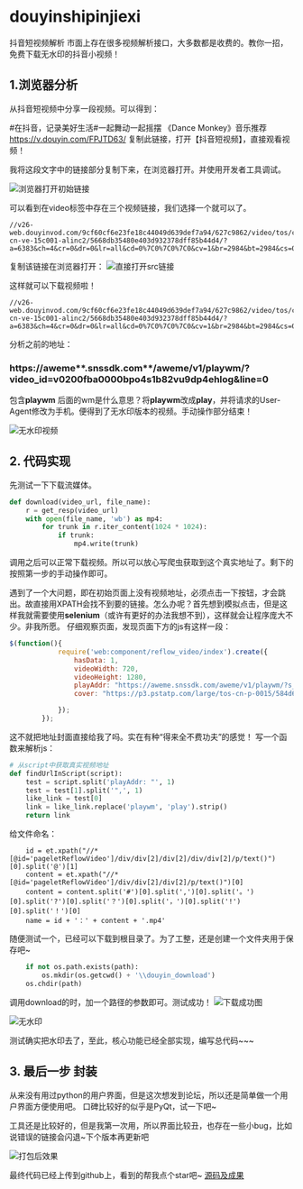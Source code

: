 # douyinshipinjiexi
抖音短视频解析
市面上存在很多视频解析接口，大多数都是收费的。教你一招，免费下载无水印的抖音小视频！

## 1.浏览器分析
从抖音短视频中分享一段视频。可以得到：

#在抖音，记录美好生活#一起舞动一起摇摆 《Dance Monkey》音乐推荐  https://v.douyin.com/FPJTD63/ 复制此链接，打开【抖音短视频】，直接观看视频！

我将这段文字中的链接部分复制下来，在浏览器打开。并使用开发者工具调试。

![浏览器打开初始链接](https://s1.ax1x.com/2022/05/12/OwXCxf.png)

可以看到在video标签中存在三个视频链接，我们选择一个就可以了。
```
//v26-web.douyinvod.com/9cf60cf6e23fe18c44049d639def7a94/627c9862/video/tos/cn/tos-cn-ve-15c001-alinc2/5668db35480e403d932378dff85b44d4/?a=6383&ch=4&cr=0&dr=0&lr=all&cd=0%7C0%7C0%7C0&cv=1&br=2984&bt=2984&cs=0&ds=6&ft=X1nbLXvvBQOBULrZN8Z.wNnOYZlcsvBYF2bLcjCHTuZm&mime_type=video_mp4&qs=0&rc=NjM6NDozN2g2NzY0Z2hmM0BpMzRxdTg6Zm1vPDMzNGkzM0A0YTZjMTIvNWAxYy80YGA1YSNwby00cjRvZmlgLS1kLS9zcw%3D%3D&l=2022051212145301013516808349424BA5
```
复制该链接在浏览器打开：
![直接打开src链接](https://user-images.githubusercontent.com/79189521/167994048-d4a8cea1-41ff-4101-a7d5-eace948206ab.jpg)

这样就可以下载视频啦！
```
//v26-web.douyinvod.com/9cf60cf6e23fe18c44049d639def7a94/627c9862/video/tos/cn/tos-cn-ve-15c001-alinc2/5668db35480e403d932378dff85b44d4/?a=6383&ch=4&cr=0&dr=0&lr=all&cd=0%7C0%7C0%7C0&cv=1&br=2984&bt=2984&cs=0&ds=6&ft=X1nbLXvvBQOBULrZN8Z.wNnOYZlcsvBYF2bLcjCHTuZm&mime_type=video_mp4&qs=0&rc=NjM6NDozN2g2NzY0Z2hmM0BpMzRxdTg6Zm1vPDMzNGkzM0A0YTZjMTIvNWAxYy80YGA1YSNwby00cjRvZmlgLS1kLS9zcw%3D%3D&l=2022051212145301013516808349424BA5
```

分析之前的地址：

###  **https**://aweme**.snssdk.com**/aweme/v1/**playwm**/?video_id=v0200fba0000bpo4s1b82vu9dp4ehlog&line=0

包含**playwm** 后面的wm是什么意思？将**playwm**改成**play**，并将请求的User-Agent修改为手机。便得到了无水印版本的视频。手动操作部分结束！

![无水印视频](https://upload-images.jianshu.io/upload_images/13604849-b7a9a1bd21f8c49c.png?imageMogr2/auto-orient/strip%7CimageView2/2/w/1240)


## 2. 代码实现

先测试一下下载流媒体。
```python
def download(video_url, file_name):
    r = get_resp(video_url)
    with open(file_name, 'wb') as mp4:
        for trunk in r.iter_content(1024 * 1024):
            if trunk:
                mp4.write(trunk)
```
调用之后可以正常下载视频。所以可以放心写爬虫获取到这个真实地址了。剩下的按照第一步的手动操作即可。

遇到了一个大问题，即在初始页面上没有视频地址，必须点击一下按钮，才会跳出。故直接用XPATH会找不到要的链接。怎么办呢？首先想到模拟点击，但是这样我就需要使用**selenium**（或许有更好的办法我想不到），这样就会让程序庞大不少。非我所愿。
仔细观察页面，发现页面下方的js有这样一段：
```javascript
$(function(){
            require('web:component/reflow_video/index').create({
                hasData: 1,
                videoWidth: 720,
                videoHeight: 1280,
                playAddr: "https://aweme.snssdk.com/aweme/v1/playwm/?s_vid=93f1b41336a8b7a442dbf1c29c6bbc561699c13ffb2ce3cacb960e9bcb7c0b8f9f0ec410108d165bd0bfd2b83c1070676ccafc940fd5dc933ea73704a90e4faf&line=0",
                cover: "https://p3.pstatp.com/large/tos-cn-p-0015/584d6a06932940998a1decc057ab2978_1584418313.jpg"

            });
        });
```

这不就把地址封面直接给我了吗。实在有种“得来全不费功夫”的感觉！
写一个函数来解析js：
```python
# 从script中获取真实视频地址
def findUrlInScript(script):
    test = script.split('playAddr: "', 1)
    test = test[1].split('",', 1)
    like_link = test[0]
    link = like_link.replace('playwm', 'play').strip()
    return link
```
给文件命名：
```
    id = et.xpath("//*[@id='pageletReflowVideo']/div/div[2]/div[2]/div/div[2]/p/text()")[0].split('@')[1]
    content = et.xpath("//*[@id='pageletReflowVideo']/div/div[2]/div[2]/p/text()")[0]
    content = content.split('#')[0].split(',')[0].split('。')[0].split('?')[0].split('？')[0].split('，')[0].split('!')[0].split('！')[0]
    name = id + '：' + content + '.mp4'
```

随便测试一个，已经可以下载到根目录了。为了工整，还是创建一个文件夹用于保存吧~
```python
    if not os.path.exists(path):
        os.mkdir(os.getcwd() + '\\douyin_download')
    os.chdir(path)
```
调用download的时，加一个路径的参数即可。测试成功！
![下载成功图](https://upload-images.jianshu.io/upload_images/13604849-f3c86610d7ceeb6e.png?imageMogr2/auto-orient/strip%7CimageView2/2/w/1240)


![无水印](https://upload-images.jianshu.io/upload_images/13604849-2ff6e764d30e6b1e.png?imageMogr2/auto-orient/strip%7CimageView2/2/w/1240)

测试确实把水印去了，至此，核心功能已经全部实现，编写总代码~~~

## 3. 最后一步 封装
从来没有用过python的用户界面，但是这次想发到论坛，所以还是简单做一个用户界面方便使用吧。
口碑比较好的似乎是PyQt，试一下吧~

工具还是比较好的，但是我第一次用，所以界面比较丑，也存在一些小bug，比如说错误的链接会闪退~下个版本再更新吧

![打包后效果](https://upload-images.jianshu.io/upload_images/13604849-5d6e99b4997b55f7.png?imageMogr2/auto-orient/strip%7CimageView2/2/w/1240)

最终代码已经上传到github上，看到的帮我点个star吧~
[源码及成果](https://github.com/DLWangSan/douyin_parse)
